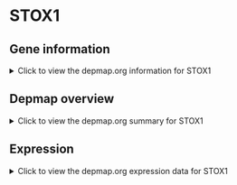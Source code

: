 <h1>STOX1</h1>

<h2>Gene information</h2>
<details>
  <summary>Click to view the depmap.org information for STOX1</summary>
  <p><a href="https://depmap.org/portal/gene/STOX1?tab=about" target="_BLANK">Open page in a new tab...</a></p>
  <iframe src="https://depmap.org/portal/gene/STOX1?tab=about" style="border:none;width:100%;height:800px"></iframe>
</details>

<h2>Depmap overview</h2>
<details>
  <summary>Click to view the depmap.org summary for STOX1</summary>
  <p><a href="https://depmap.org/portal/gene/STOX1?tab=overview" target="_BLANK">Open page in a new tab...</a></p>
  <iframe src="https://depmap.org/portal/gene/STOX1?tab=overview" style="border:none;width:100%;height:800px"></iframe>
</details>

<h2>Expression</h2>
<details>
  <summary>Click to view the depmap.org expression data for STOX1</summary>
  <p><a href="https://depmap.org/portal/gene/STOX1?tab=characterization" target="_BLANK">Open page in a new tab...</a></p>
  <iframe src="https://depmap.org/portal/gene/STOX1?tab=characterization" style="border:none;width:100%;height:800px"></iframe>
</details>


<!--
<h2>Reactome Pathway diagram</h2>
<details>
  <summary>Click to view the Reactome pathway for STOX1</summary>
  <p><a href="PURL" target="_BLANK">Open page in a new tab...</a></p>
  PNAME
</details>
-->


